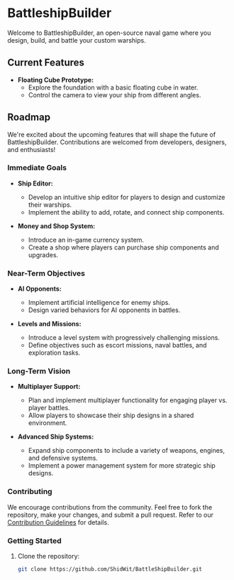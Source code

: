 # BattleshipBuilder

Welcome to BattleshipBuilder, an open-source naval game where you design, build, and battle your custom warships.

## Current Features

- **Floating Cube Prototype:**
  - Explore the foundation with a basic floating cube in water.
  - Control the camera to view your ship from different angles.

## Roadmap

We're excited about the upcoming features that will shape the future of BattleshipBuilder. Contributions are welcomed from developers, designers, and enthusiasts!

### Immediate Goals

- **Ship Editor:**
  - Develop an intuitive ship editor for players to design and customize their warships.
  - Implement the ability to add, rotate, and connect ship components.

- **Money and Shop System:**
  - Introduce an in-game currency system.
  - Create a shop where players can purchase ship components and upgrades.

### Near-Term Objectives

- **AI Opponents:**
  - Implement artificial intelligence for enemy ships.
  - Design varied behaviors for AI opponents in battles.

- **Levels and Missions:**
  - Introduce a level system with progressively challenging missions.
  - Define objectives such as escort missions, naval battles, and exploration tasks.

### Long-Term Vision

- **Multiplayer Support:**
  - Plan and implement multiplayer functionality for engaging player vs. player battles.
  - Allow players to showcase their ship designs in a shared environment.

- **Advanced Ship Systems:**
  - Expand ship components to include a variety of weapons, engines, and defensive systems.
  - Implement a power management system for more strategic ship designs.

### Contributing

We encourage contributions from the community. Feel free to fork the repository, make your changes, and submit a pull request. Refer to our [Contribution Guidelines](CONTRIBUTING.md) for details.

### Getting Started

1. Clone the repository:
   ```bash
   git clone https://github.com/ShidWit/BattleShipBuilder.git
